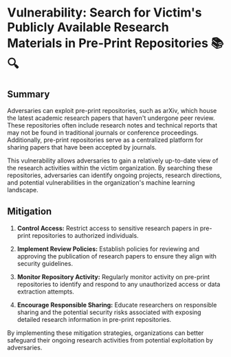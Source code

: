 # Vulnerability: Search for Victim's Publicly Available Research Materials in Pre-Print Repositories 📚🔍

## Summary

Adversaries can exploit pre-print repositories, such as arXiv, which house the latest academic research papers that haven't undergone peer review. These repositories often include research notes and technical reports that may not be found in traditional journals or conference proceedings. Additionally, pre-print repositories serve as a centralized platform for sharing papers that have been accepted by journals.

This vulnerability allows adversaries to gain a relatively up-to-date view of the research activities within the victim organization. By searching these repositories, adversaries can identify ongoing projects, research directions, and potential vulnerabilities in the organization's machine learning landscape.

## Mitigation

1. **Control Access:** Restrict access to sensitive research papers in pre-print repositories to authorized individuals.

2. **Implement Review Policies:** Establish policies for reviewing and approving the publication of research papers to ensure they align with security guidelines.

3. **Monitor Repository Activity:** Regularly monitor activity on pre-print repositories to identify and respond to any unauthorized access or data extraction attempts.

4. **Encourage Responsible Sharing:** Educate researchers on responsible sharing and the potential security risks associated with exposing detailed research information in pre-print repositories.

By implementing these mitigation strategies, organizations can better safeguard their ongoing research activities from potential exploitation by adversaries.

